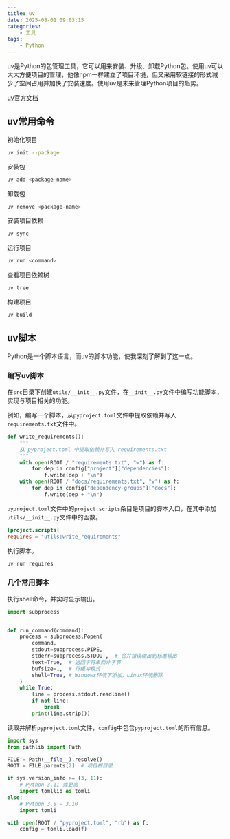 ```yaml
---
title: uv
date: 2025-08-01 09:03:15
categories:
    - 工具
tags:
    - Python
---
```


uv是Python的包管理工具，它可以用来安装、升级、卸载Python包。使用uv可以大大方便项目的管理，他像npm一样建立了项目环境，但又采用软链接的形式减少了空间占用并加快了安装速度。使用uv是未来管理Python项目的趋势。

[uv官方文档](https://docs.astral.sh/uv/)

<!--more-->

## uv常用命令

初始化项目

```bash
uv init --package
```

安装包

```bash
uv add <package-name>
```

卸载包

```bash
uv remove <package-name>
```

安装项目依赖

```bash
uv sync
```

运行项目

```bash
uv run <command>
```

查看项目依赖树

```bash
uv tree
```

构建项目

```bash
uv build
```

## uv脚本

Python是一个脚本语言，而uv的脚本功能，使我深刻了解到了这一点。

### 编写uv脚本

在`src`目录下创建`utils/__init__.py`文件，在`__init__.py`文件中编写功能脚本，实现与项目相关的功能。

例如，编写一个脚本，从`pyproject.toml`文件中提取依赖并写入`requirements.txt`文件中。

```python utils/__init__.py
def write_requirements():
    """
    从 pyproject.toml 中提取依赖并写入 requirements.txt
    """
    with open(ROOT / "requirements.txt", "w") as f:
        for dep in config["project"]["dependencies"]:
            f.write(dep + "\n")
    with open(ROOT / "docs/requirements.txt", "w") as f:
        for dep in config["dependency-groups"]["docs"]:
            f.write(dep + "\n")
```

`pyproject.toml`文件中的`project.scripts`条目是项目的脚本入口，在其中添加`utils/__init__.py`文件中的函数。

```toml pyproject.toml
[project.scripts]
requires = "utils:write_requirements"
```

执行脚本。

```bash
uv run requires
```

### 几个常用脚本

执行shell命令，并实时显示输出。

```python
import subprocess


def run_command(command):
    process = subprocess.Popen(
        command,
        stdout=subprocess.PIPE,
        stderr=subprocess.STDOUT,  # 合并错误输出到标准输出
        text=True,  # 返回字符串而非字节
        bufsize=1,  # 行缓冲模式
        shell=True, # Windows环境下添加，Linux环境删除
    )
    while True:
        line = process.stdout.readline()
        if not line:
            break
        print(line.strip())
```

读取并解析`pyproject.toml`文件，`config`中包含`pyproject.toml`的所有信息。

```python
import sys
from pathlib import Path

FILE = Path(__file__).resolve()
ROOT = FILE.parents[2]  # 项目根目录

if sys.version_info >= (3, 11):
    # Python 3.11 或更高
    import tomllib as tomli
else:
    # Python 3.8 ~ 3.10
    import tomli

with open(ROOT / "pyproject.toml", "rb") as f:
    config = tomli.load(f)
```
